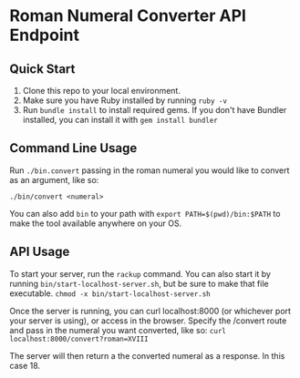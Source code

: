 # Roman Numeral Converter API Endpoint

## Quick Start

1. Clone this repo to your local environment.
1. Make sure you have Ruby installed by running `ruby -v`
1. Run `bundle install` to install required gems. If you don't have Bundler installed, you can install it with `gem install bundler`

## Command Line Usage

Run `./bin.convert` passing in the roman numeral you would like to convert as an argument, like so:

```
./bin/convert <numeral>
```

You can also add `bin` to your path with `export PATH=$(pwd)/bin:$PATH` to make the tool available anywhere on your OS.

## API Usage

To start your server, run the `rackup` command. You can also start it by running `bin/start-localhost-server.sh`, but be sure to make that file executable. `chmod -x bin/start-localhost-server.sh`

Once the server is running, you can curl localhost:8000 (or whichever port your server is using), or access in the browser. Specify the /convert route and pass in the numeral you want converted, like so: `curl localhost:8000/convert?roman=XVIII`

The server will then return a the converted numeral as a response. In this case 18.
